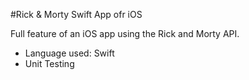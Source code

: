 #Rick & Morty Swift App ofr iOS

Full feature of an iOS app using the Rick and Morty API.

- Language used: Swift
- Unit Testing
